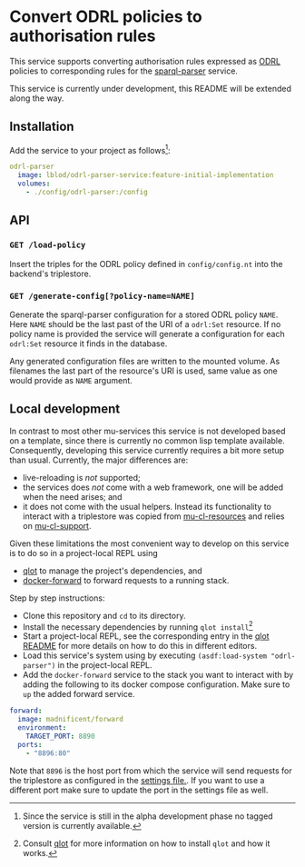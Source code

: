 # Convert ODRL policies to authorisation rules

This service supports converting authorisation rules expressed as [ODRL](https://www.w3.org/TR/odrl-model/) policies to corresponding rules for the [sparql-parser](https://github.com/mu-semtech/sparql-parser) service.

This service is currently under development, this README will be extended along the way.

## Installation
Add the service to your project as follows[^1]:
```yaml
odrl-parser
  image: lblod/odrl-parser-service:feature-initial-implementation
  volumes:
    - ./config/odrl-parser:/config
```


## API
### `GET /load-policy`
Insert the triples for the ODRL policy defined in `config/config.nt` into the backend's triplestore.

### `GET /generate-config[?policy-name=NAME]`
Generate the sparql-parser configuration for a stored ODRL policy `NAME`. Here `NAME` should be the last past of the URI of a `odrl:Set` resource. If no policy name is provided the service will generate a configuration for each `odrl:Set` resource it finds in the database.

Any generated configuration files are written to the mounted volume. As filenames the last part of the resource's URI is used, same value as one would provide as `NAME` argument.


## Local development
In contrast to most other mu-services this service is not developed based on a template, since there is currently no common lisp template available. Consequently, developing this service currently requires a bit more setup than usual. Currently, the major differences are:

- live-reloading is *not* supported;
- the services does *not* come with a web framework, one will be added when the need arises; and
- it does not come with the usual helpers. Instead its functionality to interact with a triplestore was copied from [mu-cl-resources](https://github.com/mu-semtech/mu-cl-resources) and relies on [mu-cl-support](https://github.com/mu-semtech/mu-cl-support).

Given these limitations the most convenient way to develop on this service is to do so in a project-local REPL using
- [qlot](https://github.com/fukamachi/qlot) to manage the project's dependencies, and
- [docker-forward](https://github.com/madnificent/docker-forward) to forward requests to a running stack.

Step by step instructions:
- Clone this repository and `cd` to its directory.
- Install the necessary dependencies by running `qlot install`[^2]
- Start a project-local REPL, see the corresponding entry in the [qlot README](https://github.com/fukamachi/qlot?tab=readme-ov-file#working-with-slime) for more details on how to do this in different editors.
- Load this service's system using by executing `(asdf:load-system "odrl-parser")` in the project-local REPL.
- Add the `docker-forward` service to the stack you want to interact with by adding the following to its docker compose configuration. Make sure to `up` the added forward service.

```yaml
forward:
  image: madnificent/forward
  environment:
    TARGET_PORT: 8890
  ports:
    - "8896:80"
```

Note that `8896` is the host port from which the service will send requests for the triplestore as configured in the [settings file.](https://github.com/lblod/odrl-parser-service/blob/feat/initial-implementation/settings.lisp#L26). If you want to use a different port make sure to update the port in the settings file as well.


[^1]: Since the service is still in the alpha development phase no tagged version is currently available.

[^2]: Consult [qlot](https://github.com/fukamachi/qlot) for more information on how to install `qlot` and how it works.
